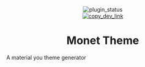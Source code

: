 <!--
    * This file was autogenerated, do not modify it directly
    * https://github.com/nexpid/BunnyPlugins/tree/feat/improve-workspace/scripts/build/modules/readmes.ts
-->

<div align="center">
<img alt="plugin_status" src="https://img.shields.io/badge/plugin_status-finished-a6da95?style=for-the-badge&labelColor=24273a" />
<br/>
<a href="https://dev.bunny.nexpid.xyz/monet-theme"><img alt="copy_dev_link" src="https://img.shields.io/badge/copy_dev_link-1e2030?style=for-the-badge" /></a>
</div>

<h1 align="center">Monet Theme</h1>

A material you theme generator
